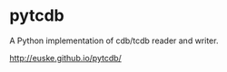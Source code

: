 pytcdb
======

A Python implementation of cdb/tcdb reader and writer.

http://euske.github.io/pytcdb/
